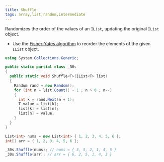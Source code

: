 ```yaml
---
title: Shuffle
tags: array,list,random,intermediate
---
```


Randomizes the order of the values of an `IList`, updating the original `IList` object.

- Use the [Fisher-Yates algorithm](https://en.wikipedia.org/wiki/Fisher%E2%80%93Yates_shuffle#Fisher_and_Yates%27_original_method) to reorder the elements of the given `IList` object.

```csharp
using System.Collections.Generic;

public static partial class _30s
{
  public static void Shuffle<T>(IList<T> list)
  {
    Random rand = new Random();
    for (int n = list.Count() - 1 ; n > 0 ; n--)
    {
      int k = rand.Next(n + 1);
      T value = list[k];
      list[k] = list[n];
      list[n] = value;
    }
  }
}
```

```csharp
List<int> nums = new List<int> { 1, 2, 3, 4, 5, 6 };
int[] arr = { 1, 2, 3, 4, 5, 6 };

_30s.Shuffle(nums); // nums = { 3, 5, 2, 1, 4, 6 }
_30s.Shuffle(arr); // arr = { 6, 2, 5, 1, 4, 3 }
```

